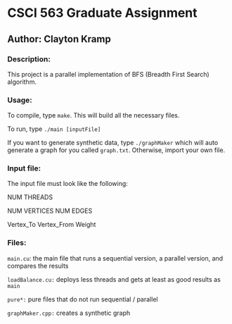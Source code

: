 # CSCI 563 Graduate Assignment
## Author: Clayton Kramp
### Description:
This project is a parallel implementation of BFS (Breadth First Search) algorithm.

### Usage:
To compile, type `make`.  This will build all the necessary files.

To run, type `./main [inputFile]`

If you want to generate synthetic data, type `./graphMaker` which will auto generate a graph for you called `graph.txt`.  Otherwise, import your own file.

### Input file:
The input file must look like the following:

NUM THREADS

NUM VERTICES NUM EDGES

Vertex\_To Vertex\_From Weight

### Files:
`main.cu`: the main file that runs a sequential version, a parallel version, and compares the results

`loadBalance.cu:` deploys less threads and gets at least as good results as `main`

`pure*:` pure files that do not run sequential / parallel

`graphMaker.cpp:` creates a synthetic graph

